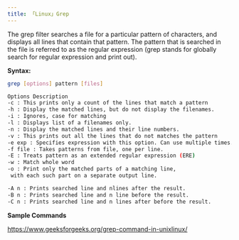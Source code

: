 ```yaml
---
title: 「Linux」Grep
---
```






The grep filter searches a file for a particular pattern of characters, and displays all lines that contain that pattern. The pattern that is searched in the file is referred to as the regular expression (grep stands for globally search for regular expression and print out). 



**Syntax:** 


```sh
grep [options] pattern [files]
```

 

```sh
Options Description
-c : This prints only a count of the lines that match a pattern
-h : Display the matched lines, but do not display the filenames.
-i : Ignores, case for matching
-l : Displays list of a filenames only.
-n : Display the matched lines and their line numbers.
-v : This prints out all the lines that do not matches the pattern
-e exp : Specifies expression with this option. Can use multiple times.
-f file : Takes patterns from file, one per line.
-E : Treats pattern as an extended regular expression (ERE)
-w : Match whole word
-o : Print only the matched parts of a matching line,
 with each such part on a separate output line.

-A n : Prints searched line and nlines after the result.
-B n : Prints searched line and n line before the result.
-C n : Prints searched line and n lines after before the result.
```

 

**Sample Commands**



https://www.geeksforgeeks.org/grep-command-in-unixlinux/